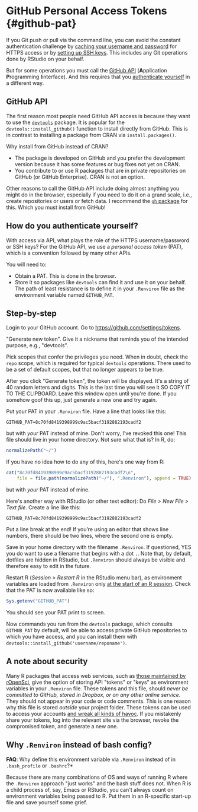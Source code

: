 # GitHub Personal Access Tokens {#github-pat}

If you Git push or pull via the command line, you can avoid the constant authentication challenge by [caching your username and password](#credential-caching) for HTTPS access or by [setting up SSH keys](#ssh-keys). This includes any Git operations done by RStudio on your behalf.

But for some operations you must call the [GitHub API](https://developer.github.com/v3/) (**A**pplication **P**rogramming **I**interface). And this requires that you [authenticate yourself](https://developer.github.com/v3/#authentication) in a different way.

## GitHub API

The first reason most people need GitHub API access is because they want to use the [`devtools`](https://cran.r-project.org/web/packages/devtools/index.html) package. It is popular for the `devtools::install_github()` function to install directly from GitHub. This is in contrast to installing a package from CRAN via `install.packages()`.

Why install from GitHub instead of CRAN?

  * The package is developed on GitHub and you prefer the development version because it has some features or bug fixes not yet on CRAN.
  * You contribute to or use R packages that are in private repositories on GitHub (or GitHub Enterprise). CRAN is not an option.
  
Other reasons to call the GitHub API include doing almost anything you might do in the browser, especially if you need to do it on a grand scale, i.e., create repositories or users or fetch data. I recommend the [`gh` package](https://github.com/gaborcsardi/gh) for this. Which you must install from GitHub!

## How do you authenticate yourself?

With access via API, what plays the role of the HTTPS username/password or SSH keys? For the GitHub API, we use a *personal access token* (PAT), which is a convention followed by many other APIs.

You will need to:

  * Obtain a PAT. This is done in the browser.
  * Store it so packages like `devtools` can find it and use it on your behalf. The path of least resistance is to define it in your `.Renviron` file as the environment variable named `GITHUB_PAT`.

## Step-by-step

Login to your GitHub account. Go to <https://github.com/settings/tokens>.

"Generate new token". Give it a nickname that reminds you of the intended purpose, e.g., "devtools".

Pick scopes that confer the privileges you need. When in doubt, check the `repo` scope, which is required for typical `devtools` operations. There used to be a set of default scopes, but that no longer appears to be true.

After you click "Generate token", the token will be displayed. It's a string of 40 random letters and digits. This is the last time you will see it SO COPY IT TO THE CLIPBOARD. Leave this window open until you're done. If you somehow goof this up, just generate a new one and try again.

Put your PAT in your `.Renviron` file. Have a line that looks like this:

```
GITHUB_PAT=8c70fd8419398999c9ac5bacf3192882193cadf2
```

but with *your* PAT instead of mine. Don't worry, I've revoked this one! This file should live in your home directory. Not sure what that is? In R, do:


```r
normalizePath("~/")
```

If you have no idea how to do any of this, here's one way from R:


```r
cat("8c70fd8419398999c9ac5bacf3192882193cadf2\n",
    file = file.path(normalizePath("~/"), ".Renviron"), append = TRUE)
```

but with *your* PAT instead of mine.

Here's another way with RStudio (or other text editor): Do *File > New File > Text file*. Create a line like this:

```
GITHUB_PAT=8c70fd8419398999c9ac5bacf3192882193cadf2
```

Put a line break at the end! If you’re using an editor that shows line numbers, there should be two lines, where the second one is empty.

Save in your home directory with the filename `.Renviron`. If questioned, YES you do want to use a filename that begins with a dot `.`. Note that, by default, dotfiles are hidden in RStudio, but `.Renviron` should always be visible and therefore easy to edit in the future.

Restart R (*Session > Restart R* in the RStudio menu bar), as environment variables are loaded from `.Renviron` only [at the start of an R session](http://stat.ethz.ch/R-manual/R-patched/library/base/html/Startup.html). Check that the PAT is now available like so:


```r
Sys.getenv("GITHUB_PAT")
```

You should see your PAT print to screen. 

Now commands you run from the `devtools` package, which consults `GITHUB_PAT` by default, will be able to access private GitHub repositories to which you have access, and you can install them with `devtools::install_github('username/reponame')`.

## A note about security

Many R packages that access web services, such as [those maintained by
rOpenSci](http://ropensci.org/packages/), give the option of storing API "tokens" or "keys" as environment variables in your `.Renviron` file. These tokens and this file, should *never be committed to GitHub, stored in Dropbox, or on any other online service*. They should not appear in your code or code comments. This is one reason why this file is stored *outside* your project folder. These tokens can be used to access your accounts [and wreak all kinds of havoc](https://securosis.com/blog/my-500-cloud-security-screwup). If you mistakenly share your tokens, log into the relevant site via the browser, revoke the compromised token, and generate a new one.

## Why `.Renviron` instead of bash config?

**FAQ**: Why define this environment variable via `.Renviron` instead of in `.bash_profile` or `.bashrc`?*

Because there are many combinations of OS and ways of running R where the `.Renviron` approach "just works" and the bash stuff does not. When R is a child process of, say, Emacs or RStudio, you can't always count on environment variables being passed to R. Put them in an R-specific start-up file and save yourself some grief.
